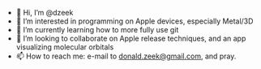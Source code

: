 - 👋 Hi, I’m @dzeek
- 👀 I’m interested in programming on Apple devices, especially Metal/3D
- 🌱 I’m currently learning how to more fully use git
- 💞️ I’m looking to collaborate on Apple release techniques, and an app visualizing molecular orbitals
- 📫 How to reach me: e-mail to donald.zeek@gmail.com, and pray.

<!---
dzeek/dzeek is a ✨ special ✨ repository because its `README.md` (this file) appears on your GitHub profile.
You can click the Preview link to take a look at your changes.
--->
